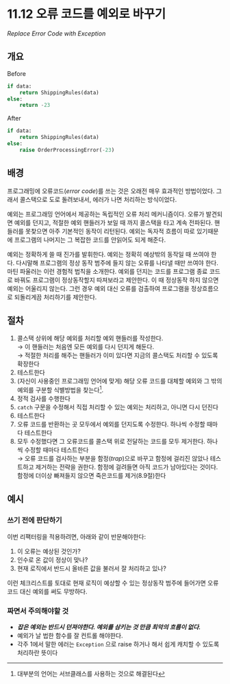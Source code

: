 # 11.12 오류 코드를 예외로 바꾸기

_Replace Error Code with Exception_

## 개요

Before

```python
if data:
    return ShippingRules(data)
else:
    return -23
```

After

```python
if data:
    return ShippingRules(data)
else:
    raise OrderProcessingError(-23)
```

## 배경

프로그래밍에 오류코드(_error code_)를 쓰는 것은 오래전 매우 효과적인 방법이었다.
그래서 콜스택으로 도로 돌려보내서, 에러가 나면 처리하는 방식이었다.

예외는 프로그래밍 언어에서 제공하는 독립적인 오류 처리 메커니즘이다.
오류가 발견되면 예외를 던지고, 적절한 예외 핸들러가 보일 때 까지 콜스택을 타고 계속 전파된다.
핸들러를 못찾으면 아주 기본적인 동작이 리턴된다.
예외는 독자적 흐름이 따로 있기때문에 프로그램의 나머지는 그 복잡한 코드를 안읽어도 되게 해준다.

예외는 정확하게 쓸 때 진가를 발휘한다. 예외는 정확히 예상밖의 동작일 때 쓰여야 한다.
다시말해 프로그램의 정상 동작 범주에 들지 않는 오류를 나타낼 때만 쓰여야 한다.
마틴 파울러는 이런 경험적 법칙을 소개한다.
예외를 던지는 코드를 프로그램 종료 코드로 바꿔도 프로그램이 정상동작할지 따져보라고 제안한다. 이 때 정상동작 하지 않으면 예외는 어울리지 않는다. 
그런 경우 예외 대신 오류를 검출하여 프로그램을 정상흐름으로 되돌리게끔 처리하기를 제안한다.

## 절차

1. 콜스택 상위에 해당 예외를 처리할 예외 핸들러를 작성한다. <br />
→ 이 핸들러는 처음엔 모든 예외를 다시 던지게 해둔다. <br />
→ 적절한 처리를 해주는 핸들러가 이미 있다면 지금의 콜스택도 처리할 수 있도록 확장한다
2. 테스트한다
3. (자신이 사용중인 프로그래밍 언어에 맞게) 해당 오류 코드를 대체할 예외와 그 밖의 예외를 구분할 식별방법을 찾는다[^1]. <br />
4. 정적 검사를 수행한다
5. `catch` 구문을 수정해서 직접 처리할 수 있는 예외는 처리하고, 아니면 다시 던진다
6. 테스트한다
7. 오류 코드를 반환하는 곳 모두에서 예외를 던지도록 수정한다. 하나씩 수정할 때마다 테스트한다
8. 모두 수정했다면 그 오류코드를 콜스택 위로 전달하는 코드를 모두 제거한다. 하나씩 수정할 때마다 테스트한다 <br />
→ 오류 코드를 검사하는 부분을 함정(_trap_)으로 바꾸고 함정에 걸리진 않았나 테스트하고 제거하는 전략을 권한다. 함정에 걸려들면 아직 코드가 남아있다는 것이다. 함정에 더이상 빠져들지 않으면 죽은코드를 제거(8.9절)한다

## 예시

### 쓰기 전에 판단하기

이번 리팩터링을 적용하려면, 아래와 같이 반문해야한다:
1. 이 오류는 예상된 것인가?
2. 인수로 온 값이 정상이 맞나?
3. 현재 로직에서 반드시 올바른 값을 불러서 잘 처리하고 있나?

이런 체크리스트를 토대로 현재 로직이 예상할 수 있는 정상동작 범주에 들어가면 오류코드 대신 예외를 써도 무방하다.

### 짜면서 주의해야할 것

- ***잡은 예외는 반드시 던져야한다. 예외를 삼키는 것 만큼 최악의 흐름이 없다.***
- 예외가 날 법한 함수를 잘 컨트롤 해야한다.
- 각주 1에서 말한 에러는 `Exception` 으로 raise 하거나 해서 쉽게 캐치할 수 있도록 처리하란 뜻이다

[^1]: 대부분의 언어는 서브클래스를 사용하는 것으로 해결된다
